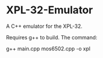 # XPL-32-Emulator
A C++ emulator for the XPL-32.

Requires g++ to build. The command:

g++ main.cpp mos6502.cpp -o xpl
